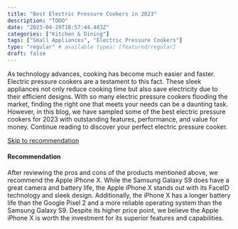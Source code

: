 ```yaml
---
title: "Best Electric Pressure Cookers in 2023"
description: "TODO"
date: "2023-04-29T18:57:44.483Z"
categories: ["Kitchen & Dining"]
tags: ["Small Appliances", "Electric Pressure Cookers"]
type: "regular" # available types: [featured/regular]
draft: false
---
```

As technology advances, cooking has become much easier and faster. Electric pressure cookers are a testament to this fact. These sleek appliances not only reduce cooking time but also save electricity due to their efficient designs. With so many electric pressure cookers flooding the market, finding the right one that meets your needs can be a daunting task. However, in this blog, we have sampled some of the best electric pressure cookers for 2023 with outstanding features, performance, and value for money. Continue reading to discover your perfect electric pressure cooker.



[Skip to recommendation](#recommendation)



#### Recommendation

After reviewing the pros and cons of the products mentioned above, we recommend the Apple iPhone X. While the Samsung Galaxy S9 does have a great camera and battery life, the Apple iPhone X stands out with its FaceID technology and sleek design. Additionally, the iPhone X has a longer battery life than the Google Pixel 2 and a more reliable operating system than the Samsung Galaxy S9. Despite its higher price point, we believe the Apple iPhone X is worth the investment for its superior features and capabilities.
